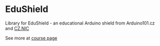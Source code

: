 # EduShield

Library for EduShield - an educational Arduino shield from Arduino101.cz and [CZ.NIC](https://nic.cz)

See more at [course page](learning/course/cz/readme.md)
